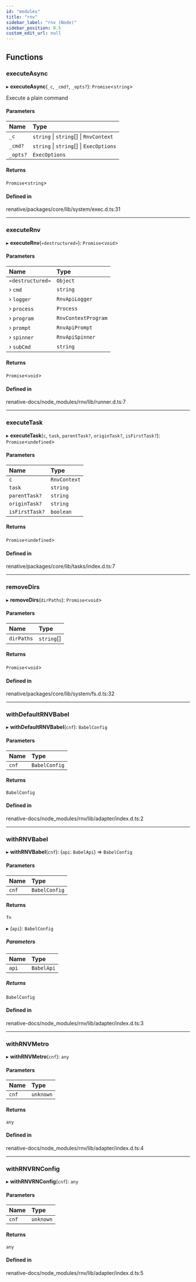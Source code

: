```yaml
---
id: "modules"
title: "rnv"
sidebar_label: "rnv (Node)"
sidebar_position: 0.5
custom_edit_url: null
---
```


## Functions

### executeAsync

▸ **executeAsync**(`_c`, `_cmd?`, `_opts?`): `Promise`\<`string`\>

Execute a plain command

#### Parameters

| Name | Type |
| :------ | :------ |
| `_c` | `string` \| `string`[] \| `RnvContext` |
| `_cmd?` | `string` \| `string`[] \| `ExecOptions` |
| `_opts?` | `ExecOptions` |

#### Returns

`Promise`\<`string`\>

#### Defined in

renative/packages/core/lib/system/exec.d.ts:31

___

### executeRnv

▸ **executeRnv**(`«destructured»`): `Promise`\<`void`\>

#### Parameters

| Name | Type |
| :------ | :------ |
| `«destructured»` | `Object` |
| › `cmd` | `string` |
| › `logger` | `RnvApiLogger` |
| › `process` | `Process` |
| › `program` | `RnvContextProgram` |
| › `prompt` | `RnvApiPrompt` |
| › `spinner` | `RnvApiSpinner` |
| › `subCmd` | `string` |

#### Returns

`Promise`\<`void`\>

#### Defined in

renative-docs/node_modules/rnv/lib/runner.d.ts:7

___

### executeTask

▸ **executeTask**(`c`, `task`, `parentTask?`, `originTask?`, `isFirstTask?`): `Promise`\<`undefined`\>

#### Parameters

| Name | Type |
| :------ | :------ |
| `c` | `RnvContext` |
| `task` | `string` |
| `parentTask?` | `string` |
| `originTask?` | `string` |
| `isFirstTask?` | `boolean` |

#### Returns

`Promise`\<`undefined`\>

#### Defined in

renative/packages/core/lib/tasks/index.d.ts:7

___

### removeDirs

▸ **removeDirs**(`dirPaths`): `Promise`\<`void`\>

#### Parameters

| Name | Type |
| :------ | :------ |
| `dirPaths` | `string`[] |

#### Returns

`Promise`\<`void`\>

#### Defined in

renative/packages/core/lib/system/fs.d.ts:32

___

### withDefaultRNVBabel

▸ **withDefaultRNVBabel**(`cnf`): `BabelConfig`

#### Parameters

| Name | Type |
| :------ | :------ |
| `cnf` | `BabelConfig` |

#### Returns

`BabelConfig`

#### Defined in

renative-docs/node_modules/rnv/lib/adapter/index.d.ts:2

___

### withRNVBabel

▸ **withRNVBabel**(`cnf`): (`api`: `BabelApi`) => `BabelConfig`

#### Parameters

| Name | Type |
| :------ | :------ |
| `cnf` | `BabelConfig` |

#### Returns

`fn`

▸ (`api`): `BabelConfig`

##### Parameters

| Name | Type |
| :------ | :------ |
| `api` | `BabelApi` |

##### Returns

`BabelConfig`

#### Defined in

renative-docs/node_modules/rnv/lib/adapter/index.d.ts:3

___

### withRNVMetro

▸ **withRNVMetro**(`cnf`): `any`

#### Parameters

| Name | Type |
| :------ | :------ |
| `cnf` | `unknown` |

#### Returns

`any`

#### Defined in

renative-docs/node_modules/rnv/lib/adapter/index.d.ts:4

___

### withRNVRNConfig

▸ **withRNVRNConfig**(`cnf`): `any`

#### Parameters

| Name | Type |
| :------ | :------ |
| `cnf` | `unknown` |

#### Returns

`any`

#### Defined in

renative-docs/node_modules/rnv/lib/adapter/index.d.ts:5
